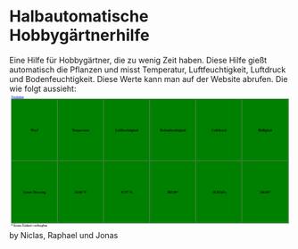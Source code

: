 ﻿# Halbautomatische Hobbygärtnerhilfe
Eine Hilfe für Hobbygärtner, die zu wenig Zeit haben.
Diese Hilfe gießt automatisch die Pflanzen und misst Temperatur, Luftfeuchtigkeit, Luftdruck und Bodenfeuchtigkeit.
Diese Werte kann man auf der Website abrufen. Die wie folgt aussieht: 
![](Websitescreenshot.png)
by Niclas, Raphael und Jonas
